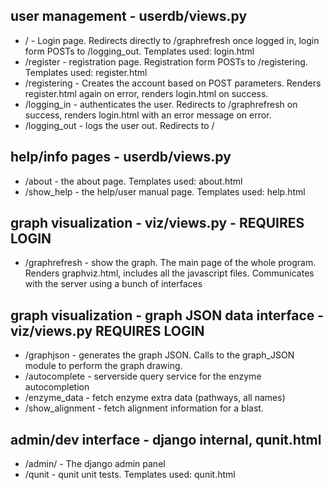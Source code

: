 ## user management - userdb/views.py ##
  * / - Login page. Redirects directly to /graphrefresh once logged in, login form POSTs to /logging\_out. Templates used: login.html
  * /register - registration page. Registration form POSTs to /registering. Templates used: register.html
  * /registering - Creates the account based on POST parameters. Renders register.html again on error, renders login.html on success.
  * /logging\_in - authenticates the user. Redirects to /graphrefresh on success, renders login.html with an error message on error.
  * /logging\_out - logs the user out. Redirects to /
## help/info pages - userdb/views.py ##
  * /about - the about page. Templates used: about.html
  * /show\_help - the help/user manual page. Templates used: help.html
## graph visualization - viz/views.py - REQUIRES LOGIN ##
  * /graphrefresh - show the graph. The main page of the whole program. Renders graphviz.html, includes all the javascript files. Communicates with the server using a bunch of interfaces
## graph visualization - graph JSON data interface - viz/views.py REQUIRES LOGIN ##
  * /graphjson - generates the graph JSON. Calls to the graph\_JSON module to perform the graph drawing.
  * /autocomplete - serverside query service for the enzyme autocompletion
  * /enzyme\_data - fetch enzyme extra data (pathways, all names)
  * /show\_alignment - fetch alignment information for a blast.
## admin/dev interface - django internal, qunit.html ##
  * /admin/ - The django admin panel
  * /qunit - qunit unit tests. Templates used: qunit.html